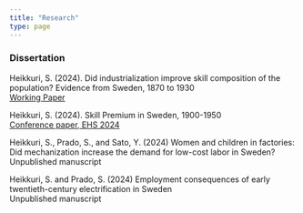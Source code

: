 ```yaml
---
title: "Research"
type: page
---
```



### Dissertation 

Heikkuri, S. (2024). Did industrialization improve skill composition of the population? Evidence from Sweden, 1870 to 1930  
[Working Paper](https://swopec.hhs.se/gunhis/abs/gunhis0039.htm)

Heikkuri, S. (2024). Skill Premium in Sweden, 1900-1950  
[Conference paper, EHS 2024](https://files.ehs.org.uk/wp-content/uploads/2024/03/07152358/Heikkuri-2024-Skill-Premium-in-Sweden-1900-1950-EHS.pdf)  

Heikkuri, S., Prado, S., and Sato, Y. (2024) Women and children in factories: Did mechanization increase the demand for low-cost labor in Sweden?  
Unpublished manuscript

Heikkuri, S. and Prado, S. (2024) Employment consequences of early twentieth-century electrification in Sweden  
Unpublished manuscript




